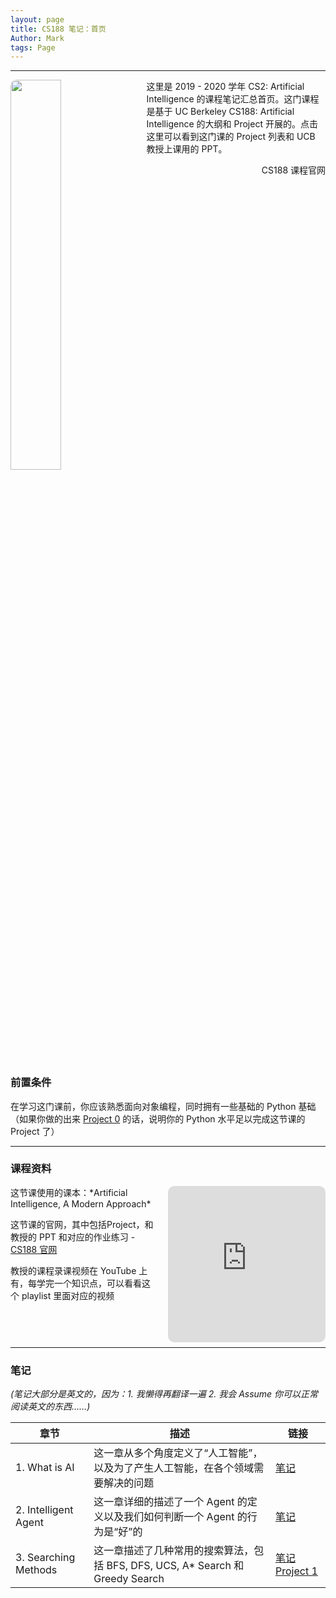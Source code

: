 ```yaml
---
layout: page
title: CS188 笔记：首页
Author: Mark
tags: Page
---
```


<hr style="clear:right"/>
<img src="{{ site.baseurl }}/assets/cs188_logo.png" style="float: left; height: 40%; width: 40%; margin: 0px 16px 8px 0px; border-radius: 10px"/>

这里是 2019 - 2020 学年 CS2: Artificial Intelligence 的课程笔记汇总首页。这门课程是基于 UC Berkeley CS188: Artificial Intelligence 的大纲和 Project 开展的。点击这里可以看到这门课的 Project 列表和 UCB 教授上课用的 PPT。

<div class="main-button" onClick="window.location.href='https://cs188.ml/'" style="float:right">CS188 课程官网</div>

<div style="clear:both"></div>

<div class="info">
    <h3>前置条件</h3>
    在学习这门课前，你应该熟悉面向对象编程，同时拥有一些基础的 Python 基础（如果你做的出来 <a href="https://cs188.ml/project0/">Project 0</a> 的话，说明你的 Python 水平足以完成这节课的 Project 了）
</div>

<hr>

### 课程资料

<iframe width="50%" height="250px" src="https://www.youtube.com/embed/videoseries?list=PLVYtzYiUdm4ThHyh_pnhNQwdmN_OmryLc&index=2" frameborder="0" allow="encrypted-media" allowfullscreen style="border-radius: 10px; float:right; margin: 0px 0px 8px 16px">
Try connect the internet in a more scientific way to see this playlist.
</iframe>


<p>这节课使用的课本：*Artificial Intelligence, A Modern Approach*</p>

<p>这节课的官网，其中包括Project，和教授的 PPT 和对应的作业练习 - <a href="https://cs188.ml/">CS188 官网</a></p>

<p>教授的课程录课视频在 YouTube 上有，每学完一个知识点，可以看看这个 playlist 里面对应的视频</p>

<hr style="clear:both"/>

### 笔记

*(笔记大部分是英文的，因为：1. 我懒得再翻译一遍  2. 我会 Assume 你可以正常阅读英文的东西……)*

| 章节                 | 描述                                                         | 链接                                                    |
| -------------------- | ------------------------------------------------------------ | ------------------------------------------------------- |
| 1. What is AI        | 这一章从多个角度定义了“人工智能”，以及为了产生人工智能，在各个领域需要解决的问题 | [笔记]({{site.baseurl}}/2021/02/25/CS188-Chapter1.html) |
| 2. Intelligent Agent | 这一章详细的描述了一个 Agent 的定义以及我们如何判断一个 Agent 的行为是“好”的 | [笔记]({{site.baseurl}}/2021/02/28/CS188-Chapter2.html) |
| 3. Searching Methods | 这一章描述了几种常用的搜索算法，包括 BFS, DFS, UCS, A* Search 和 Greedy Search | [笔记]({{site.baseurl}}/2021/02/28/CS188-Chapter3.html)  [Project 1](https://cs188.ml/project1/) |

